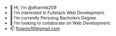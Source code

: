 - 👋 Hi, I’m @dharmik209
- 👀 I’m interested in Fullstack Web Development.
- 🌱 I’m currently Persuing Bacholers Degree.
- 💞️ I’m looking to collaborate on Web Development.
- 📫 flownix19@gmail.com

<!---
dharmik209/dharmik209 is a ✨ special ✨ repository because its `README.md` (this file) appears on your GitHub profile.
You can click the Preview link to take a look at your changes.
--->
